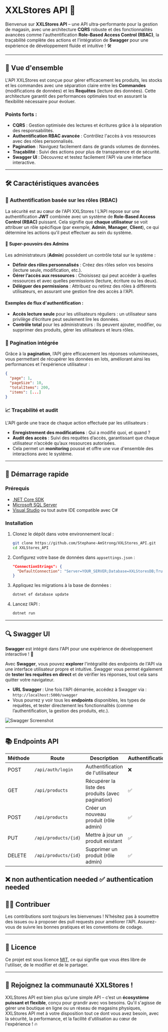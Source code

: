 # XXLStores API 🚀

Bienvenue sur **XXLStores API** – une API ultra-performante pour la gestion de magasin, avec une architecture **CQRS** robuste et des fonctionnalités avancées comme l'authentification **Role-Based Access Control (RBAC)**, la traçabilité complète des actions et l'intégration de **Swagger** pour une expérience de développement fluide et intuitive ! 🛠️

---

## 🎯 **Vue d'ensemble**
L'API XXLStores est conçue pour gérer efficacement les produits, les stocks et les commandes avec une séparation claire entre les **Commandes** (modifications de données) et les **Requêtes** (lecture des données). Cette architecture garantit des performances optimales tout en assurant la flexibilité nécessaire pour évoluer.

### Points forts :
- **CQRS** : Gestion optimisée des lectures et écritures grâce à la séparation des responsabilités.
- **Authentification RBAC avancée** : Contrôlez l'accès à vos ressources avec des rôles personnalisés.
- **Pagination** : Naviguez facilement dans de grands volumes de données.
- **Traçabilité** : Suivi des actions pour plus de transparence et de sécurité.
- **Swagger UI** : Découvrez et testez facilement l'API via une interface interactive.

---

## 🛠 **Caractéristiques avancées**
### 🔐 **Authentification basée sur les rôles (RBAC)**
La sécurité est au cœur de l'API XXLStores ! L’API repose sur une authentification **JWT** combinée avec un système de **Role-Based Access Control (RBAC)** puissant. Cela signifie que **chaque utilisateur** se voit attribuer un rôle spécifique (par exemple, **Admin**, **Manager**, **Client**), ce qui détermine les actions qu’il peut effectuer au sein du système.

#### 🎩 **Super-pouvoirs des Admins**
Les administrateurs (**Admin**) possèdent un contrôle total sur le système :
- **Définir des rôles personnalisés** : Créez des rôles selon vos besoins (lecture seule, modification, etc.).
- **Gérer l’accès aux ressources** : Choisissez qui peut accéder à quelles ressources et avec quelles permissions (lecture, écriture ou les deux).
- **Déléguer des permissions** : Attribuez ou retirez des rôles à différents utilisateurs, en assurant une gestion fine des accès à l'API.

#### Exemples de flux d'authentification :
- **Accès lecture seule** pour les utilisateurs réguliers : un utilisateur sans privilège d’écriture peut seulement lire les données.
- **Contrôle total** pour les administrateurs : Ils peuvent ajouter, modifier, ou supprimer des produits, gérer les utilisateurs et leurs rôles.

### 📑 **Pagination intégrée**
Grâce à la **pagination**, l’API gère efficacement les réponses volumineuses, vous permettant de récupérer les données en lots, améliorant ainsi les performances et l'expérience utilisateur :
```json
{
  "page": 1,
  "pageSize": 10,
  "totalItems": 200,
  "items": [...]
}
```

### 📈 **Traçabilité et audit**
L'API garde une trace de chaque action effectuée par les utilisateurs :
- **Enregistrement des modifications** : Qui a modifié quoi, et quand ?
- **Audit des accès** : Suivi des requêtes d’accès, garantissant que chaque utilisateur n’accède qu’aux ressources autorisées.
- Cela permet un **monitoring** poussé et offre une vue d'ensemble des interactions avec le système.

---

## 🚀 **Démarrage rapide**

### Prérequis
- [.NET Core SDK](https://dotnet.microsoft.com/download)
- [Microsoft SQL Server](https://www.microsoft.com/sql-server)
- [Visual Studio](https://visualstudio.microsoft.com/) ou tout autre IDE compatible avec C#

### Installation
1. Clonez le dépôt dans votre environnement local :
   ```bash
   git clone https://github.com/Stephane-AmStrong/XXLStores_API.git
   cd XXLStores_API
   ```

2. Configurez votre base de données dans `appsettings.json` :
   ```json
   "ConnectionStrings": {
     "DefaultConnection": "Server=YOUR_SERVER;Database=XXLStoresDB;Trusted_Connection=True;"
   }
   ```

3. Appliquez les migrations à la base de données :
   ```bash
   dotnet ef database update
   ```

4. Lancez l’API :
   ```bash
   dotnet run
   ```

---

## 🔍 **Swagger UI**
**Swagger** est intégré dans l'API pour une expérience de développement interactive ! 🚀

Avec **Swagger**, vous pouvez **explorer** l'intégralité des endpoints de l'API via une interface utilisateur propre et intuitive. Swagger vous permet également de **tester les requêtes en direct** et de vérifier les réponses, tout cela sans quitter votre navigateur.

- **URL Swagger** : Une fois l'API démarrée, accédez à Swagger via : `http://localhost:5000/swagger`
- Vous pourrez y voir tous les **endpoints** disponibles, les types de requêtes, et tester directement les fonctionnalités (comme l’authentification, la gestion des produits, etc.).

![Swagger Screenshot](https://swagger.io/assets/images/swagger-logo.svg)

---

## 📚 **Endpoints API**
| Méthode | Route                   | Description                              | Authentification |
|---------|-------------------------|------------------------------------------|------------------|
| POST    | `/api/auth/login`        | Authentification de l'utilisateur        | ❌               |
| GET     | `/api/products`          | Récupérer la liste des produits (avec pagination) | ✅               |
| POST    | `/api/products`          | Créer un nouveau produit (rôle admin)    | ✅               |
| PUT     | `/api/products/{id}`     | Mettre à jour un produit existant        | ✅               |
| DELETE  | `/api/products/{id}`     | Supprimer un produit (rôle admin)        | ✅               |

❌ non authentication needed
✅ authentication needed
---

<!-- ## 🔧 **Tests et débogage**
1. Utilisez **Postman** ou **Swagger** pour tester les différentes routes.
2. Exécutez les tests unitaires :
   ```bash
   dotnet test
   ```

--- -->

## 🧑‍🔧 **Contribuer**
Les contributions sont toujours les bienvenues ! N’hésitez pas à soumettre des issues ou à proposer des pull requests pour améliorer l'API. Assurez-vous de suivre les bonnes pratiques et les conventions de codage.

---

## 📜 **Licence**
Ce projet est sous licence [MIT](LICENSE), ce qui signifie que vous êtes libre de l'utiliser, de le modifier et de le partager.

---

## 🎉 **Rejoignez la communauté XXLStores !**
XXLStores API est bien plus qu’une simple API – c’est un **écosystème puissant et flexible**, conçu pour grandir avec vos besoins. Qu'il s'agisse de gérer une boutique en ligne ou un réseau de magasins physiques, XXLStores API met à votre disposition tout ce dont vous avez besoin, avec la sécurité, la performance, et la facilité d'utilisation au cœur de l'expérience ! 🔥
